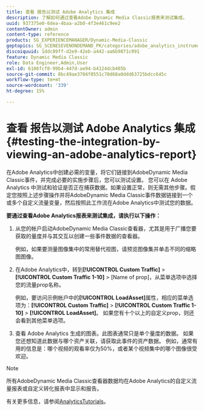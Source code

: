 ```yaml
---
title: 查看 报告以测试 Adobe Analytics 集成
description: 了解如何通过查看Adobe Dynamic Media Classic报表来测试集成。
uuid: 937375e0-6dea-4baa-a2b0-4f3e461c9ee2
contentOwner: admin
content-type: reference
products: SG_EXPERIENCEMANAGER/Dynamic-Media-Classic
geptopics: SG_SCENESEVENONDEMAND_PK/categories/adobe_analytics_instrumentation_kit
discoiquuid: 1ddc89ff-d2e9-42eb-a442-aa6b9871c991
feature: Dynamic Media Classic
role: Data Engineer,Admin,User
exl-id: 6186fcf0-99b4-447d-ae94-b4124dcb405b
source-git-commit: 8bc49ae3704f0551c70d68a0ddd63725bdcc645c
workflow-type: tm+mt
source-wordcount: '339'
ht-degree: 15%

---
```


# 查看 报告以测试 Adobe Analytics 集成{#testing-the-integration-by-viewing-an-adobe-analytics-report}

在Adobe Analytics中创建必需的变量，将它们链接到AdobeDynamic Media Classic事件，并完成必要的实施步骤后，您可以测试设置。 您可以在 Adobe Analytics 中测试和验证是否正在捕获数据。如果设置正常，则无需其他步骤。假定您按照上述步骤操作并将AdobeDynamic Media Classic事件数据链接到一个或多个自定义流量变量，然后按照此工作流在Adobe Analytics中测试您的数据。

**要通过查看Adobe Analytics报表来测试集成，请执行以下操作：**

1. 从您的帐户启动AdobeDynamic Media Classic查看器，尤其是用于广播您要获取的量度并与其交互以创建一些事件数据的查看器。

   例如，如果要测量图像集中的常用替代视图，请预览图像集并单击不同的缩略图图像。

1. 在Adobe Analytics中，转到&#x200B;**[!UICONTROL Custom Traffic]** > **[!UICONTROL Custom Traffic 1-10]** > [Name of prop]，从菜单选项中选择您的流量prop名称。

   例如，要访问示例帐户中的&#x200B;**[!UICONTROL LoadAsset]**&#x200B;属性，相应的菜单选项为：**[!UICONTROL Custom Traffic]** > **[!UICONTROL Custom Traffic 1-10]** > **[!UICONTROL LoadAsset]**。 如果您有十个以上的自定义prop，则还会看到其他菜单选项。

1. 查看 Adobe Analytics 生成的图表。此图表通常只是单个量度的数据。 如果您还想知道此数据与哪个资产关联，请获取此事件的资产数据。 例如，通常有用的信息是：哪个视频的观看率仅为50%，或者某个视频集中的哪个图像很受欢迎。

>[!NOTE]
>
>所有AdobeDynamic Media Classic查看器数据均在Adobe Analytics的自定义流量报表或自定义转化报表中显示和报告。

有关更多信息，请参阅[AnalyticsTutorials](https://experienceleague.adobe.com/docs/analytics-learn/tutorials/overview.html)。
